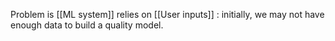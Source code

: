 Problem is [[ML system]] relies on [[User inputs]] : initially, we may not have enough data to build a quality model.
